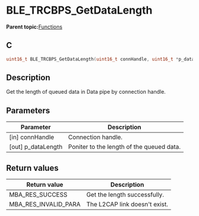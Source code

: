 # BLE\_TRCBPS\_GetDataLength

**Parent topic:**[Functions](GUID-3C6DA67B-6B8B-4EE9-8ADE-6C1159144535.md)

## C

```c
uint16_t BLE_TRCBPS_GetDataLength(uint16_t connHandle, uint16_t *p_dataLength);
```

## Description

Get the length of queued data in Data pipe by connection handle.

## Parameters

|Parameter|Description|
|---------|-----------|
|\[in\] connHandle|Connection handle.|
|\[out\] p\_dataLength|Poniter to the length of the queued data.|

## Return values

|Return value|Description|
|------------|-----------|
|MBA\_RES\_SUCCESS|Get the length successfully.|
|MBA\_RES\_INVALID\_PARA|The L2CAP link doesn't exist.|

